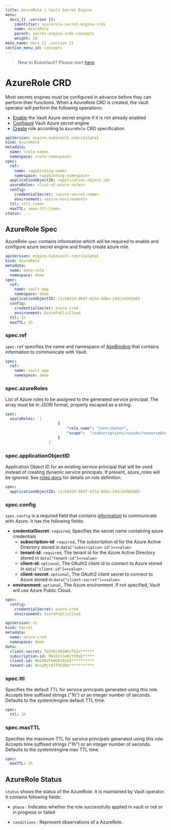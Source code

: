 ```yaml
---
title: AzureRole | Vault Secret Engine
menu:
  docs_{{ .version }}:
    identifier: azurerole-secret-engine-crds
    name: AzureRole
    parent: secret-engine-crds-concepts
    weight: 10
menu_name: docs_{{ .version }}
section_menu_id: concepts
---
```


> New to KubeVault? Please start [here](/docs/concepts/README.md).

# AzureRole CRD

Most secrets engines must be configured in advance before they can perform their functions. When a AzureRole CRD is created, the vault operator will perform the following operations:

- [Enable](https://www.vaultproject.io/docs/secrets/azure/index.html#setup) the Vault Azure secret engine if it is not already enabled
- [Configure](https://www.vaultproject.io/api/secret/azure/index.html#configure-access) Vault Azure secret engine
- [Create](https://www.vaultproject.io/api/secret/azure/index.html#create-update-role) role according to `AzureRole` CRD specification


```yaml
apiVersion: engine.kubevault.com/v1alpha1
kind: AzureRole
metadata:
  name: <role-name>
  namespace: <role-namespace>
spec:
  ref:
    name: <appbinding-name>
    namespace: <appbinding-namespace>
  applicationObjectID: <application-object-id>
  azureRoles: <list-of-azure-roles>
  config:
    credentialSecret: <azure-secret-name>
    environment: <azure-environment>  
  ttl: <ttl-time>
  maxTTL: <max-ttl-time>
status: ...
```

## AzureRole Spec

AzureRole `spec` contains information which will be required to enable and configure azure secret engine and finally create azure role.

```yaml
apiVersion: engine.kubevault.com/v1alpha1
kind: AzureRole
metadata:
  name: demo-role
  namespace: demo
spec:
  ref:
    name: vault-app
    namespace: demo
  applicationObjectID: c1cb042d-96d7-423a-8dba-243c2e5010d3
  config:
    credentialSecret: azure-cred
    environment: AzurePublicCloud
  ttl: 1h
  maxTTL: 1h
```

### spec.ref

`spec.ref` specifies the name and namespace of [AppBinding](/docs/concepts/vault-server-crds/auth-methods/appbinding.md) that contains information to communicate with Vault.

```yaml
spec:
  ref:
    name: vault-app
    namespace: demo
```
### spec.azureRoles

List of Azure roles to be assigned to the generated service principal. The array must be in JSON format, properly escaped as a string. 

```yaml
spec:
  azureRoles: `[
                       {
                           "role_name": "Contributor",
                           "scope":  "/subscriptions/<uuid>/resourceGroups/Website"
                       }
                   ]`
```

### spec.applicationObjectID

Application Object ID for an existing service principal that will be used instead of creating dynamic service principals. If present, azure_roles will be ignored. See [roles docs](https://www.vaultproject.io/docs/secrets/azure/index.html#roles) for details on role definition.

```yaml
spec:
  applicationObjectID: c1cb042d-96d7-423a-8dba-243c2e5010d3
```
### spec.config

`spec.config` is a required field that contains [information](https://www.vaultproject.io/api/secret/azure/index.html#configure-access) to communicate with Azure. It has the following fields:
- **credentialSecret**: `required`, Specifies the secret name containing azure credentials
    - **subscription-id**: `required`, The subscription id for the Azure Active Directory stored in `data["subscription-id"]=<value>` 
    - **tenant-id**: `required`, The tenant id for the Azure Active Directory stored in `data["tenant-id"]=<value>`
    - **client-id**: `optional`, The OAuth2 client id to connect to Azure stored in `data["client-id"]=<value>`
    - **client-secret**: `optional`, The OAuth2 client secret to connect to Azure stored in `data["client-secret"]=<value>`
- **environment**: `optional`, The Azure environment. If not specified, Vault will use Azure Public Cloud.

```yaml
spec:
  config:
    credentialSecret: azure-cred
    environment: AzurePublicCloud
```

```yaml
apiVersion: v1
kind: Secret
metadata:
  name: azure-cred
  namespace: demo
data:
  client-secret: TU1hRjdRZWVzTGZx******
  subscription-id: MWJmYzlmNjYtMzE*****
  client-id: MmI4NzFkNGEtNzU3**********
  tenant-id: NzcyMjY4ZTUtZDk***********
```

### spec.ttl

Specifies the default TTL for service principals generated using this role. Accepts time suffixed strings ("1h") or an integer number of seconds. Defaults to the system/engine default TTL time.

```yaml
spec:
  ttl: 1h
```

### spec.maxTTL

Specifies the maximum TTL for service principals generated using this role. Accepts time suffixed strings ("1h") or an integer number of seconds. Defaults to the system/engine max TTL time.

```yaml
spec:
  maxTTL: 1h
```

## AzureRole Status

`status` shows the status of the AzureRole. It is maintained by Vault operator. It contains following fields:

- `phase` : Indicates whether the role successfully applied in vault or not or in progress or failed

- `conditions` : Represent observations of a AzureRole.
